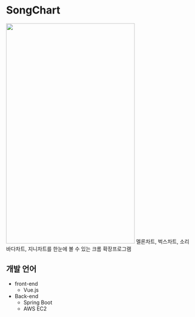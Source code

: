 ﻿# SongChart
<img src="https://github.com/tmdgjs/Introduce/blob/master/image/profileimage.jpg" width="350" height="600" />
멜론차트, 벅스차트, 소리바다차트, 지니차트를 한눈에 볼 수 있는 크롬 확장프로그램

## 개발 언어

 - front-end
	 - Vue.js
 - Back-end
	 - Spring Boot
	 - AWS EC2

